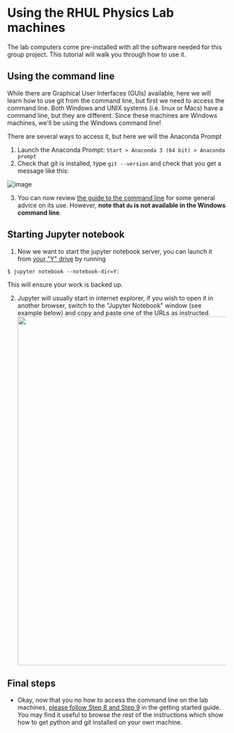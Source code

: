 # Using the RHUL Physics Lab machines

The lab computers come pre-installed with all the software needed for this group project. This tutorial will walk you through how to use it.

## Using the command line
While there are Graphical User Interfaces (GUIs) available, here we will learn how to use git from the command line, but first we need to access the command line.
Both Windows and UNIX systems (i.e. linux or Macs) have a command line, but they are different. Since these machines are Windows machines, we'll be using the Windows command line!

There are several ways to access it, but here we will the   Anaconda Prompt
1. Launch the Anaconda Prompt: `Start > Anaconda 3 (64 bit) > Anaconda prompt`
2. Check that git is installed, type `git --version` and check that you get a message like this:

  ![image](https://user-images.githubusercontent.com/1926734/198074651-74010cc8-392a-451a-a049-9291a279adbe.png)

3. You can now review [the guide to the command line](https://github.com/GregoryAshton/PH3010_advanced_python/blob/main/guides/using_the_command_line.md) for some general advice on its use. However, **note that `du` is not available in the Windows command line**. 

## Starting Jupyter notebook

1. Now we want to start the jupyter notebook server, you can launch it from [your "Y" drive](https://intranet.royalholloway.ac.uk/staff/it-services/it-essentials/network-drives.aspx) by running
```
$ jupyter notebook --notebook-dir=Y:
```
This will ensure your work is backed up. 

2. Jupyter will usually start in internet explorer, if you wish to open it in another browser, switch to the "Jupyter Notebook" window (see example below) and copy and paste one of the URLs as instructed.
   <img src="https://user-images.githubusercontent.com/1926734/198066167-e07caec8-5234-4198-9121-64d7729aa3f9.png" width="800" align="middle" />


## Final steps

* Okay, now that you no how to access the command line on the lab machines, [please follow Step 8 and Step 9](https://github.com/GregoryAshton/PH3010_advanced_python/blob/main/guides/getting_setup.md#step-8-getting-a-github-account) in the getting started guide. You may find it useful to browse the rest of the instructions which show how to get python and git installed on your own machine.

   
   
